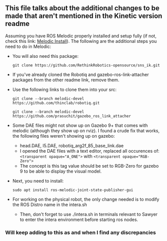 ## This file talks about the additional changes to be made that aren't mentioned in the Kinetic version readme

Assuming you have ROS Melodic properly installed and setup fully (if not, check this link: [Melodic Install](http://wiki.ros.org/melodic/Installation/Ubuntu)). The following are the additional steps you need to do in Melodic:
  - You will also need this package:
  
    `git clone https://github.com/RethinkRobotics-opensource/sns_ik.git`
    
  - If you've already cloned the Robotiq and gazebo-ros-link-attacher packages from the other readme link, remove them.
  - Use the following links to clone them into your src:
    ```
    git clone --branch melodic-devel https://github.com/thinclab/robotiq.git
    
    git clone --branch melodic-devel https://github.com/prasuchit/gazebo_ros_link_attacher
    ```
  - Some DAE files might not show up on Gazebo 9+ that comes with melodic (although they show up on rviz). I found a crude fix that works, the following files weren't showing up on gazebo:
      - head.DAE, l5.DAE, robotiq_arg2f_85_base_link.dae
      - I opened the DAE files with a text editor, replaced all occurences of: `<transparent opaque="A_ONE">` with `<transparent opaque="RGB-Zero">`
      - The concept is this tag value should be set to RGB-Zero for gazebo 9 to be able to display the visual model.
  - Next, you need to install:
  
    `sudo apt install ros-melodic-joint-state-publisher-gui`
    
  - For working on the physical robot, the only change needed is to modify the ROS Distro name in the intera.sh
      - Then, don't forget to use ./intera.sh in terminals relevant to Sawyer to enter the intera environment before starting ros nodes.
    
    
 ### Will keep adding to this as and when I find any discrepancies
